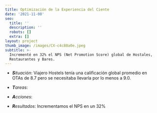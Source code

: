```yaml
---
title: Optimización de la Experiencia del Ciente
date: '2021-11-08'
seo:
  title: ''
  description: ''
  robots: []
  extra: []
layout: project
thumb_image: /images/CX-c4c80a0e.jpeg
subtitle: >-
  Incrementé en 32% el NPS (Net Promotion Score) global de Hostales,
  Restaurantes y Bares.
---
```

*   ***S**ituación*: Viajero Hostels tenía una calificación global promedio en OTAs de 8.7 pero se necesitaba llevarla por lo menos a 9.0.

*   ***T**areas*:

*   ***A**cciones*:

*   ***R**esultados*: Incrementamos el NPS en un 32%
